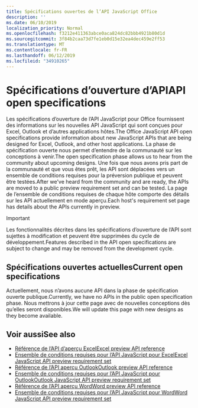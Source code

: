 ```yaml
---
title: Spécifications ouvertes de l’API JavaScript Office
description: ''
ms.date: 06/10/2019
localization_priority: Normal
ms.openlocfilehash: f3212e411363abce0aca824dc82bbb4921b80d1d
ms.sourcegitcommit: 3f84b2caa73d7fe1eb0d15e32ea4dec459e2ff53
ms.translationtype: MT
ms.contentlocale: fr-FR
ms.lasthandoff: 06/12/2019
ms.locfileid: "34910265"
---
```

# <a name="api-open-specifications"></a><span data-ttu-id="e97ac-102">Spécifications d’ouverture d’API</span><span class="sxs-lookup"><span data-stu-id="e97ac-102">API open specifications</span></span>

<span data-ttu-id="e97ac-103">Les spécifications d’ouverture de l’API JavaScript pour Office fournissent des informations sur les nouvelles API JavaScript qui sont conçues pour Excel, Outlook et d’autres applications hôtes.</span><span class="sxs-lookup"><span data-stu-id="e97ac-103">The Office JavaScript API open specifications provide information about new JavaScript APIs that are being designed for Excel, Outlook, and other host applications.</span></span> <span data-ttu-id="e97ac-104">La phase de spécification ouverte nous permet d’entendre de la communauté sur les conceptions à venir.</span><span class="sxs-lookup"><span data-stu-id="e97ac-104">The open specification phase allows us to hear from the community about upcoming designs.</span></span> <span data-ttu-id="e97ac-105">Une fois que nous avons pris part de la communauté et que vous êtes prêt, les API sont déplacées vers un ensemble de conditions requises pour la préversion publique et peuvent être testées.</span><span class="sxs-lookup"><span data-stu-id="e97ac-105">After we've heard from the community and are ready, the APIs are moved to a public preview requirement set and can be tested.</span></span> <span data-ttu-id="e97ac-106">La page de l’ensemble de conditions requises de chaque hôte comporte des détails sur les API actuellement en mode aperçu.</span><span class="sxs-lookup"><span data-stu-id="e97ac-106">Each host's requirement set page has details about the APIs currently in preview.</span></span>

> [!IMPORTANT]
> <span data-ttu-id="e97ac-107">Les fonctionnalités décrites dans les spécifications d’ouverture de l’API sont sujettes à modification et peuvent être supprimées du cycle de développement.</span><span class="sxs-lookup"><span data-stu-id="e97ac-107">Features described in the API open specifications are subject to change and may be removed from the development cycle.</span></span>

## <a name="current-open-specifications"></a><span data-ttu-id="e97ac-108">Spécifications ouvertes actuelles</span><span class="sxs-lookup"><span data-stu-id="e97ac-108">Current open specifications</span></span>

<span data-ttu-id="e97ac-109">Actuellement, nous n’avons aucune API dans la phase de spécification ouverte publique.</span><span class="sxs-lookup"><span data-stu-id="e97ac-109">Currently, we have no APIs in the public open specification phase.</span></span> <span data-ttu-id="e97ac-110">Nous mettrons à jour cette page avec de nouvelles conceptions dès qu’elles seront disponibles.</span><span class="sxs-lookup"><span data-stu-id="e97ac-110">We will update this page with new designs as they become available.</span></span>

## <a name="see-also"></a><span data-ttu-id="e97ac-111">Voir aussi</span><span class="sxs-lookup"><span data-stu-id="e97ac-111">See also</span></span>

- [<span data-ttu-id="e97ac-112">Référence de l’API d’aperçu Excel</span><span class="sxs-lookup"><span data-stu-id="e97ac-112">Excel preview API reference</span></span>](/javascript/api/excel)
- [<span data-ttu-id="e97ac-113">Ensemble de conditions requises pour l’API JavaScript pour Excel</span><span class="sxs-lookup"><span data-stu-id="e97ac-113">Excel JavaScript API preview requirement set</span></span>](../requirement-sets/excel-api-requirement-sets.md#excel-javascript-preview-apis)
- [<span data-ttu-id="e97ac-114">Référence de l’API aperçu Outlook</span><span class="sxs-lookup"><span data-stu-id="e97ac-114">Outlook preview API reference</span></span>](/javascript/api/outlook)
- [<span data-ttu-id="e97ac-115">Ensemble de conditions requises pour l’API JavaScript pour Outlook</span><span class="sxs-lookup"><span data-stu-id="e97ac-115">Outlook JavaScript API preview requirement set</span></span>](..//objectmodel/preview-requirement-set/outlook-requirement-set-preview.md)
- [<span data-ttu-id="e97ac-116">Référence de l’API aperçu Word</span><span class="sxs-lookup"><span data-stu-id="e97ac-116">Word preview API reference</span></span>](/javascript/api/word)
- [<span data-ttu-id="e97ac-117">Ensemble de conditions requises pour l’API JavaScript pour Word</span><span class="sxs-lookup"><span data-stu-id="e97ac-117">Word JavaScript API preview requirement set</span></span>](../requirement-sets/word-api-requirement-sets.md#word-javascript-preview-apis)
